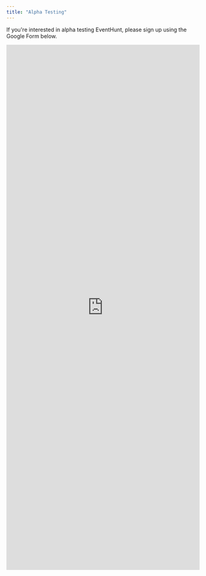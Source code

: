 ```yaml
---
title: "Alpha Testing"
---
```


If you're interested in alpha testing EventHunt, please sign up using the Google Form below.

<iframe src="https://docs.google.com/forms/d/e/1FAIpQLSc2ai80rxfZwuu3DRda43FMAfyjiDO6suYnCQYQA2GqFCHWEg/viewform?embedded=true" width="100%" height="1370" frameborder="0" marginheight="0" marginwidth="0">Loading…</iframe>
